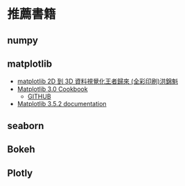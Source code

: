 
# 推薦書籍
## numpy

## matplotlib

- [matplotlib 2D 到 3D 資料視覺化王者歸來 (全彩印刷)洪錦魁](https://www.tenlong.com.tw/products/9789860776959?list_name=srh)
- [Matplotlib 3.0 Cookbook](https://www.packtpub.com/product/matplotlib-3-0-cookbook/9781789135718)
  - [GITHUB](https://github.com/PacktPublishing/Matplotlib-3.0-Cookbook) 
- [Matplotlib 3.5.2 documentation](https://matplotlib.org/stable/users/getting_started/)

## seaborn

## Bokeh

## Plotly
